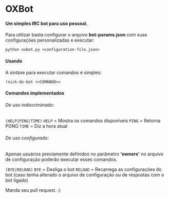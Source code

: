 # OXBot


#### Um simples IRC bot para uso pessoal.

Para utilizar basta configurar o arquivo **bot-params.json** com
suas configurações personalizadas e executar:

```python oxbot.py <configuration-file.json>```


#### Usando
A sintáxe para executar comandos é simples:

```!nick-do-bot <<COMANDO>>```


#### Comandos implementados
###### De uso indiscriminado:

``` (HELP|PING|TIME) ```
```HELP``` = Mostra os comandos disponíveis
```PING``` = Retorna PONG
```TIME``` = Diz a hora atual

###### De uso configurado:
Apenas usuários previamente definidos no parâmetro **'owners'** no 
arquivo de configuração poderão executar esses comandos.

``` (BYE|RELOAD) ```
```BYE``` = Desliga o bot
```RELOAD``` = Recarrega as configurações do bot (caso tenha alterado
o arquivo de configuração ou de respostas com o bot ligado) 

Manda seu pull request. :)